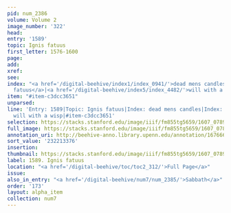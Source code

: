 ```yaml
---
pid: num_2386
volume: Volume 2
image_number: '322'
head:
entry: '1589'
topic: Ignis fatuus
first_letter: 1576-1600
page:
add:
xref:
see:
index: "<a href='/digital-beehive/index1/index_0941/'>dead mens candles</a>|<a href='/digital-beehive/index3/index_1914/'>ignis
  fatuus</a>|<a href='/digital-beehive/index5/index_4482/'>will with a wisp</a>"
item: "#item-c3dcc3651"
unparsed:
line: 'Entry: 1589|Topic: Ignis fatuus|Index: dead mens candles|Index: ignis fatuus|Index:
  will with a wisp|#item-c3dcc3651'
selection: https://stacks.stanford.edu/image/iiif/fm855tg5659/1607_0789/890,3376,2747,372/full/0/default.jpg
full_image: https://stacks.stanford.edu/image/iiif/fm855tg5659/1607_0789/full/full/0/default.jpg
annotation_uri: http://beehive-anno.library.upenn.edu/annotation/1676669726913
sort_value: '232213376'
insertion:
thumbnail: https://stacks.stanford.edu/image/iiif/fm855tg5659/1607_0789/890,3376,600,180/250,/0/default.jpg
label: 1589. Ignis fatuus
location: "<a href='/digital-beehive/toc/toc2_312/'>Full Page</a>"
issue:
also_in_entry: "<a href='/digital-beehive/num7/num_2385/'>Sabbath</a>"
order: '173'
layout: alpha_item
collection: num7
---
```

